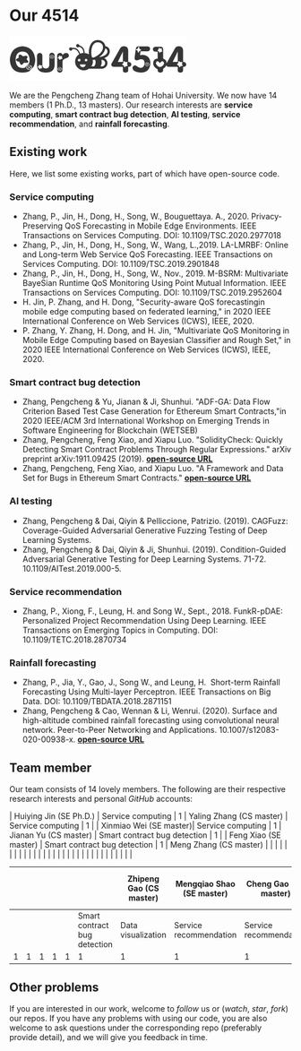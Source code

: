 # Our 4514
![logo](ourLogo.png)  


We are the Pengcheng Zhang team of Hohai University. We now have 14 members (1 Ph.D., 13 masters). Our research interests are **service computing**, **smart contract bug detection**, **AI testing**, **service recommendation**, and **rainfall forecasting**.


## Existing work
Here, we list some existing works, part of which have open-source code.
### Service computing
- Zhang, P., Jin, H., Dong, H., Song, W., Bouguettaya. A., 2020. Privacy-Preserving QoS Forecasting in Mobile Edge Environments. IEEE Transactions on Services Computing. DOI: 10.1109/TSC.2020.2977018
- Zhang, P., Jin, H., Dong, H., Song, W., Wang, L.,2019. LA-LMRBF: Online and Long-term Web Service QoS Forecasting. IEEE Transactions on Services Computing. DOI: 10.1109/TSC.2019.2901848
- Zhang, P., Jin, H., Dong, H., Song, W., Nov., 2019. M-BSRM: Multivariate BayeSian Runtime QoS Monitoring Using Point Mutual Information. IEEE Transactions on Services Computing. DOI: 10.1109/TSC.2019.2952604
- H. Jin, P. Zhang, and H. Dong, "Security-aware QoS forecastingin mobile edge computing based on federated learning," in 2020 IEEE International Conference on Web Services (ICWS), IEEE, 2020.  
- P. Zhang, Y. Zhang, H. Dong, and H. Jin, "Multivariate QoS Monitoring in Mobile Edge Computing based on Bayesian Classifier and Rough Set," in 2020 IEEE International Conference on Web Services (ICWS), IEEE, 2020.


### Smart contract bug detection
- Zhang, Pengcheng & Yu, Jianan & Ji, Shunhui. "ADF-GA: Data Flow Criterion Based Test Case Generation for Ethereum Smart Contracts,"in 2020 IEEE/ACM 3rd International Workshop on Emerging Trends in Software Engineering for Blockchain (WETSEB)
- Zhang, Pengcheng, Feng Xiao, and Xiapu Luo. "SolidityCheck: Quickly Detecting Smart Contract Problems Through Regular Expressions." arXiv preprint arXiv:1911.09425 (2019). [**open-source URL**](https://github.com/xf97/SolidityCheck)
- Zhang, Pengcheng, Feng Xiao, and Xiapu Luo. "A Framework and Data Set for Bugs in Ethereum Smart Contracts." [**open-source URL**](https://github.com/xf97/JiuZhou)


### AI testing
- Zhang, Pengcheng & Dai, Qiyin & Pelliccione, Patrizio. (2019). CAGFuzz: Coverage-Guided Adversarial Generative Fuzzing Testing of Deep Learning Systems. 
- Zhang, Pengcheng & Dai, Qiyin & Ji, Shunhui. (2019). Condition-Guided Adversarial Generative Testing for Deep Learning Systems. 71-72. 10.1109/AITest.2019.000-5. 

### Service recommendation
- Zhang, P., Xiong, F., Leung, H. and Song W., Sept., 2018. FunkR-pDAE: Personalized Project Recommendation Using Deep Learning. IEEE Transactions on Emerging Topics in Computing. DOI: 10.1109/TETC.2018.2870734


### Rainfall forecasting
- Zhang, P., Jia, Y., Gao, J., Song W., and Leung, H.  Short-term Rainfall Forecasting Using Multi-layer Perceptron. IEEE Transactions on Big Data. DOI: 10.1109/TBDATA.2018.2871151
- Zhang, Pengcheng & Cao, Wennan & Li, Wenrui. (2020). Surface and high-altitude combined rainfall forecasting using convolutional neural network. Peer-to-Peer Networking and Applications. 10.1007/s12083-020-00938-x. [**open-source URL**](https://github.com/HHUsimba/Surface-and-High-altitude-Combined-Rainfall-Forecasting-Using-Convolutional-Neural-Network)

## Team member
Our team consists of 14 lovely members. The following are their respective research interests and personal *GitHub* accounts:

| Huiying Jin (SE Ph.D.) | Service computing | 1 | Yaling Zhang (CS master) | Service computing | 1 |
| Xinmiao Wei (SE master)| Service computing | 1 | Jianan Yu (CS master)  | Smart contract bug detection | 1 |
| Feng Xiao (SE master) | Smart contract bug detection | 1 | Meng Zhang (CS master) | | |
| | | | | | |
| | | | | | |
| | | | | | |
| | | | | | |

|  |  | |  |  | | Zhipeng Gao (CS master) | Mengqiao Shao (SE master) | Cheng Gao (CS master) | Shijun Ye (CS master) | Tianhao Yuan (CS master)| Qiyin Dai (CS master) | Wennan Cao (SE master) | Rui Yang (SE master)|
| ---- | ---- | ---- | ---- | ---- | ---- | ---- | ---- | ---- | ---- | ---- | ---- | ---- | ---- |
|  |  |  |   |  | Smart contract bug detection | Data visualization | Service recommendation | Service recommendation | AI Testing | AI Testing | AI Testing | Rainfall forecasting | Smart contract bug detection | Data visualization |
| 1| 1 | 1 | 1| 1 | 1 | 1 | 1| 1 | 1 | 1| 1 | 1 | 1 |

  








## Other problems
If you are interested in our work, welcome to *follow* us or (*watch*, *star*, *fork*) our repos. If you have any problems with using our code, you are also welcome to ask questions under the corresponding repo (preferably provide detail), and we will give you feedback in time.
